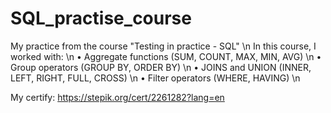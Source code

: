 # SQL_practise_course
My practice from the course "Testing in practice - SQL" \n
In this course, I worked with: \n
• Aggregate functions (SUM, COUNT, MAX, MIN, AVG) \n
• Group operators (GROUP BY, ORDER BY) \n
• JOINS and UNION (INNER, LEFT, RIGHT, FULL, CROSS) \n
• Filter operators (WHERE, HAVING) \n

My certify: https://stepik.org/cert/2261282?lang=en